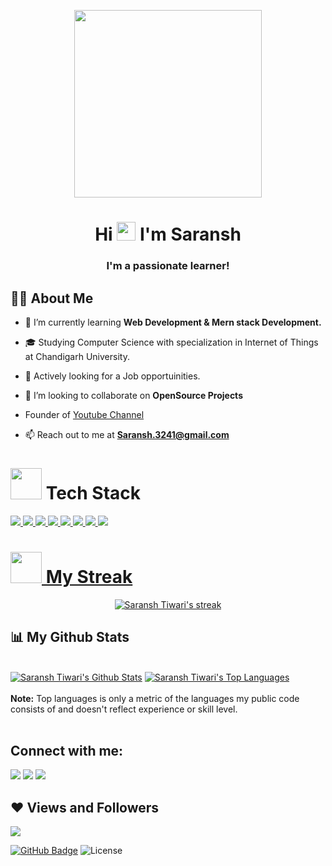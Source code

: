 <p align="center">
<a align="center"><img src="file:///C:/Users/Asus/Downloads/NicePng_avatar-png_8049853_adobe_express.svg" width="300px"> </a>
</p>



<h1 align="center">Hi <img src="https://raw.githubusercontent.com/MartinHeinz/MartinHeinz/master/wave.gif" width="30px"> I'm Saransh</h1>
<h3 align="center">I'm a passionate learner!</h3>


## 🙋‍♂️ About Me

- 🌱 I’m currently learning **Web Development & Mern stack Development.**

- 🎓 Studying Computer Science with specialization in Internet of Things at Chandigarh University.

- 💼   Actively looking for a Job opportuinities.

- 👯 I’m looking to collaborate on **OpenSource Projects**

- Founder of <a href="https://www.youtube.com/channel/UC-dBzAiZz-pN2dVRV9ALRvw" target="_blank">Youtube Channel</a>

- 📫 Reach out to me at **Saransh.3241@gmail.com**


<h1/><img src="https://raw.githubusercontent.com/JayantGoel001/JayantGoel001/master/GIF/github.gif" width="50px"/> Tech Stack</h1>
    
<p align="left"> 
    <a href="https://www.java.com" target="_blank"> <img src="https://img.icons8.com/color/48/000000/java-coffee-cup-logo.png"/> </a>
    <a href="https://www.w3.org/html/" target="_blank"> <img src="https://img.icons8.com/color/48/000000/html-5.png"/> </a> 
    <a href="https://www.w3schools.com/css/" target="_blank"> <img src="https://img.icons8.com/color/48/000000/css3.png"/> </a> 
    <a href="https://www.python.org" target="_blank"> <img src="https://img.icons8.com/color/48/000000/python.png"/> </a>
    <a href="https://firebase.google.com/" target="_blank"> <img src="https://img.icons8.com/color/48/000000/firebase.png"/> </a> 
    <a href="https://git-scm.com/" target="_blank"> <img src="https://img.icons8.com/color/48/000000/git.png"/> </a>
    <a href="https://c++.google.com/" target="_blank"> <img src="https://img.icons8.com/color/48/000000/c-plus-plus-logo.png"/> </a>
    <a href="https://flutter.dev/" target="_blank">
    <img src="https://img.icons8.com/fluency/48/000000/flutter.png"/>
</p>
    
<h1/><img src="https://camo.githubusercontent.com/63371d36886ee658f5a97401f393e1ab1684b2fd3de674b8f5efc7d410b2a3d0/68747470733a2f2f6d656469612e67697068792e636f6d2f6d656469612f57556c706c634d704f43456d5447427442572f67697068792e676966" width="50px"/> My Streak</h1>
    
<p align="center">
    <a href="https://github.com/SaranshTiwari03/github-readme-streak-stats">
        <img title="🔥 Get streak stats for your profile at git.io/streak-stats" alt="Saransh Tiwari's streak" src="https://github-readme-streak-stats.herokuapp.com/?user=SaranshTiwari03&theme=black-ice&hide_border=true&stroke=0000&background=060A0CD0"/>
    </a>
</p>


## 📊 My Github Stats

  <br/>
    <a href="https://github.com/SaranshTiwari03/github-readme-stats"><img alt="Saransh Tiwari's Github Stats" src="https://github-readme-stats.vercel.app/api?username=SaranshTiwari03&show_icons=true&count_private=true&theme=react&hide_border=true&bg_color=0D1117" /></a>
  <a href="https://github.com/SaranshTiwari03/github-readme-stats"><img alt="Saransh Tiwari's Top Languages" src="https://github-readme-stats.vercel.app/api/top-langs/?username=SaranshTiwari03&langs_count=8&count_private=true&layout=compact&theme=react&hide_border=true&bg_color=0D1117" /></a> 

  <br/>
<br>
  <b>Note:</b> Top languages is only a metric of the languages my public code consists of and doesn't reflect experience or skill level.


<br/>
<br>

<!-- <a href="https://github.com/SaranshTiwari03/github-readme-activity-graph"><img alt="Saransh Tiwari's Activity Graph" src="https://activity-graph.herokuapp.com/graph?username=SaranshTiwari03&bg_color=0D1117&color=5BCDEC&line=5BCDEC&point=FFFFFF&hide_border=true" /></a> -->

## Connect with me:
<p align="left">

<a href = "https://www.linkedin.com/in/saransh-tiwari-5a934a139/"><img src="https://img.icons8.com/fluent/48/000000/linkedin.png"/></a>
<a href = "https://https://twitter.com/Saransh_Tiwari_"><img src="https://img.icons8.com/fluent/48/000000/twitter.png"/></a>
<a href = "https://www.youtube.com/channel/UC-dBzAiZz-pN2dVRV9ALRvw"><img src="https://img.icons8.com/color/48/000000/youtube-play.png"/></a>

</p>

## ❤ Views and Followers
<a href="https://github.com/SaranshTiwari03/github-profile-views-counter">
    <img src="https://komarev.com/ghpvc/?username=SaranshTiwari03">
</a>

<a href="https://github.com/SaranshTiwari03?tab=followers"><img src="https://img.shields.io/github/followers/SaranshTiwari03?label=Followers&style=social" alt="GitHub Badge"></a> 
![License](https://camo.githubusercontent.com/890acbdcb87868b382af9a4b1fac507b9659d9bf/68747470733a2f2f696d672e736869656c64732e696f2f62616467652f6c6963656e73652d4d49542d626c75652e737667)
